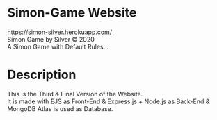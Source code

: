 # Simon-Game Website  
https://simon-silver.herokuapp.com/  
Simon Game by Silver © 2020  
A Simon Game with Default Rules...  

# Description  
This is the Third & Final Version of the Website.  
It is made with EJS as Front-End & Express.js + Node.js as Back-End & MongoDB Atlas is used as Database.  
